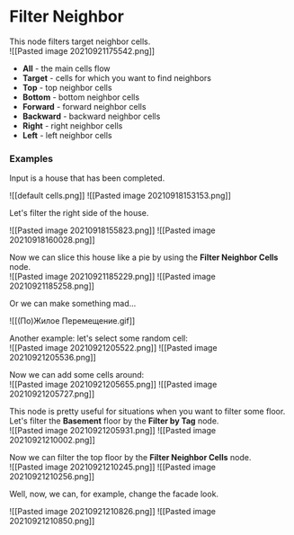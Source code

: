 # **Filter Neighbor** 
This node filters target neighbor cells.  
![[Pasted image 20210921175542.png]]  
- **All** - the main cells flow
- **Target** - cells for which you want to find neighbors
- **Top** - top neighbor cells
- **Bottom** - bottom neighbor cells
- **Forward** - forward neighbor cells
- **Backward** - backward neighbor cells
- **Right** - right neighbor cells
- **Left** - left neighbor cells

### Examples
Input is a house that has been completed.  

![[default cells.png]]
![[Pasted image 20210918153153.png]]

Let's filter the right side of the house.  

![[Pasted image 20210918155823.png]]
![[Pasted image 20210918160028.png]]

Now we can slice this house like a pie by using the **Filter Neighbor Cells** node.  
![[Pasted image 20210921185229.png]]
![[Pasted image 20210921185258.png]]

Or we can make something mad...  

![[(По)Жилое Перемещение.gif]]

Another example: let's select some random cell:  
![[Pasted image 20210921205522.png]]
![[Pasted image 20210921205536.png]]

Now we can add some cells around:  
![[Pasted image 20210921205655.png]]
![[Pasted image 20210921205727.png]]

This node is pretty useful for situations when you want to filter some floor.  
Let's filter the **Basement** floor by the **Filter by Tag** node.  
![[Pasted image 20210921205931.png]]
![[Pasted image 20210921210002.png]]

Now we can filter the top floor by the **Filter Neighbor Cells** node.  
![[Pasted image 20210921210245.png]]
![[Pasted image 20210921210256.png]]

Well, now, we can, for example, change the facade look.  

![[Pasted image 20210921210826.png]]
![[Pasted image 20210921210850.png]]